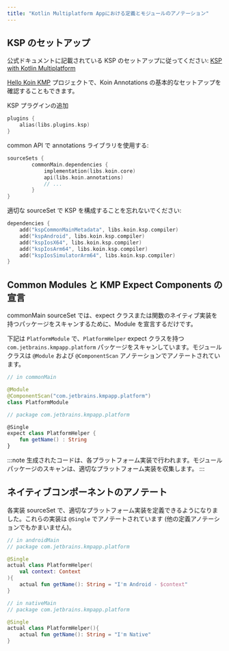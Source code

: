 ```yaml
---
title: "Kotlin Multiplatform Appにおける定義とモジュールのアノテーション"
---
```

## KSP のセットアップ

公式ドキュメントに記載されている KSP のセットアップに従ってください: [KSP with Kotlin Multiplatform](https://kotlinlang.org/docs/ksp-multiplatform.html)

[Hello Koin KMP](https://github.com/InsertKoinIO/hello-kmp/tree/annotations) プロジェクトで、Koin Annotations の基本的なセットアップを確認することもできます。

KSP プラグインの追加

```kotlin
plugins {
    alias(libs.plugins.ksp)
}
```

common API で annotations ライブラリを使用する:

```kotlin
sourceSets {
        commonMain.dependencies {
            implementation(libs.koin.core)
            api(libs.koin.annotations)
            // ...
        }
}
```

適切な sourceSet で KSP を構成することを忘れないでください:

```kotlin
dependencies {
    add("kspCommonMainMetadata", libs.koin.ksp.compiler)
    add("kspAndroid", libs.koin.ksp.compiler)
    add("kspIosX64", libs.koin.ksp.compiler)
    add("kspIosArm64", libs.koin.ksp.compiler)
    add("kspIosSimulatorArm64", libs.koin.ksp.compiler)
}
```

## Common Modules と KMP Expect Components の宣言

commonMain sourceSet では、expect クラスまたは関数のネイティブ実装を持つパッケージをスキャンするために、Module を宣言するだけです。

下記は `PlatformModule` で、`PlatformHelper` expect クラスを持つ `com.jetbrains.kmpapp.platform` パッケージをスキャンしています。モジュールクラスは `@Module` および `@ComponentScan` アノテーションでアノテートされています。

```kotlin
// in commonMain

@Module
@ComponentScan("com.jetbrains.kmpapp.platform")
class PlatformModule

// package com.jetbrains.kmpapp.platform 

@Single
expect class PlatformHelper {
    fun getName() : String
}
```

:::note
生成されたコードは、各プラットフォーム実装で行われます。モジュールパッケージのスキャンは、適切なプラットフォーム実装を収集します。
:::

## ネイティブコンポーネントのアノテート

各実装 sourceSet で、適切なプラットフォーム実装を定義できるようになりました。これらの実装は `@Single` でアノテートされています (他の定義アノテーションでもかまいません)。

```kotlin
// in androidMain
// package com.jetbrains.kmpapp.platform

@Single
actual class PlatformHelper(
    val context: Context
){
    actual fun getName(): String = "I'm Android - $context"
}

// in nativeMain
// package com.jetbrains.kmpapp.platform

@Single
actual class PlatformHelper(){
    actual fun getName(): String = "I'm Native"
}